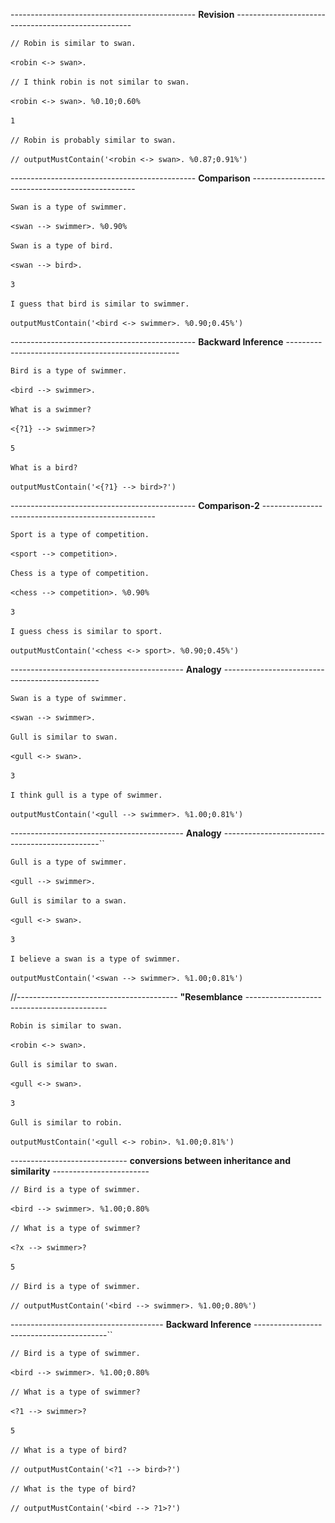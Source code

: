 ---------------------------------------------- **Revision** ----------------------------------------------------

`// Robin is similar to swan.`
<br/>
<br/>
`<robin <-> swan>.  `
<br/>
<br/>
`// I think robin is not similar to swan.`
<br/>
<br/>
`<robin <-> swan>. %0.10;0.60% `
<br/>
<br/>
`1`
<br/>
<br/>
`// Robin is probably similar to swan. `
<br/>
<br/>
`// outputMustContain('<robin <-> swan>. %0.87;0.91%')`

---------------------------------------------- **Comparison** -------------------------------------------------

`Swan is a type of swimmer.`
<br/>
<br/>
`<swan --> swimmer>. %0.90% `
<br/>
<br/>
`Swan is a type of bird. `
<br/>
<br/>
`<swan --> bird>.  `
<br/>
<br/>
`3`
<br/>
<br/>
`I guess that bird is similar to swimmer.`
<br/>
<br/>
`outputMustContain('<bird <-> swimmer>. %0.90;0.45%')`

---------------------------------------------- **Backward Inference** ---------------------------------------------------

`Bird is a type of swimmer.`
<br/>
<br/>
`<bird --> swimmer>.  `
<br/>
<br/>
`What is a swimmer?`
<br/>
<br/>
`<{?1} --> swimmer>?   `
<br/>
<br/>
`5`
<br/>
<br/>
`What is a bird?`
<br/>
<br/>
`outputMustContain('<{?1} --> bird>?')`

---------------------------------------------- **Comparison-2** ---------------------------------------------------

`Sport is a type of competition. `
<br/>
<br/>
`<sport --> competition>. `
<br/>
<br/>
`Chess is a type of competition. `
<br/>
<br/>
`<chess --> competition>. %0.90% `
<br/>
<br/>
`3`
<br/>
<br/>
`I guess chess is similar to sport.`
<br/>
<br/>
`outputMustContain('<chess <-> sport>. %0.90;0.45%')`

------------------------------------------- **Analogy** -----------------------------------------------

`Swan is a type of swimmer. `
<br/>
<br/>
`<swan --> swimmer>. `
<br/>
<br/>
`Gull is similar to swan. `
<br/>
<br/>
`<gull <-> swan>. `
<br/>
<br/>
`3`
<br/>
<br/>
`I think gull is a type of swimmer.`
<br/>
<br/>
`outputMustContain('<gull --> swimmer>. %1.00;0.81%')`

------------------------------------------- **Analogy** -----------------------------------------------``

`Gull is a type of swimmer. `
<br/>
<br/>
`<gull --> swimmer>. `
<br/>
<br/>
`Gull is similar to a swan. `
<br/>
<br/>
`<gull <-> swan>.  `
<br/>
<br/>
`3`
<br/>
<br/>
`I believe a swan is a type of swimmer. `
<br/>
<br/>
`outputMustContain('<swan --> swimmer>. %1.00;0.81%')`

//---------------------------------------- **"Resemblance** -------------------------------------------

`Robin is similar to swan. `
<br/>
<br/>
`<robin <-> swan>. `
<br/>
<br/>
`Gull is similar to swan. `
<br/>
<br/>
`<gull <-> swan>. `
<br/>
<br/>
`3`
<br/>
<br/>
`Gull is similar to robin.`
<br/>
<br/>
`outputMustContain('<gull <-> robin>. %1.00;0.81%')`

----------------------------- **conversions between inheritance and similarity** ------------------------

`// Bird is a type of swimmer.`
<br/>
<br/>
`<bird --> swimmer>. %1.00;0.80%`
<br/>
<br/>
`// What is a type of swimmer?`
<br/>
<br/>
`<?x --> swimmer>?`
<br/>
<br/>
`5`
<br/>
<br/>
`// Bird is a type of swimmer.`
<br/>
<br/>
`// outputMustContain('<bird --> swimmer>. %1.00;0.80%')`

-------------------------------------- **Backward Inference** -----------------------------------------``

`// Bird is a type of swimmer.`
<br/>
<br/>
`<bird --> swimmer>. %1.00;0.80%`
<br/>
<br/>
`// What is a type of swimmer?`
<br/>
<br/>
`<?1 --> swimmer>?  `
<br/>
<br/>
`5`
<br/>
<br/>
`// What is a type of bird?`
<br/>
<br/>
`// outputMustContain('<?1 --> bird>?')`
<br/>
<br/>
`// What is the type of bird?`
<br/>
<br/>
`// outputMustContain('<bird --> ?1>?')`
